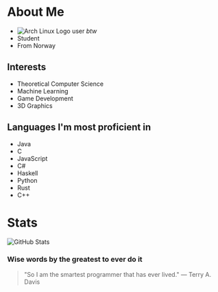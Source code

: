 

<!---
ThobiasKH/ThobiasKH is a ✨ special ✨ repository because its `README.md` (this file) appears on your GitHub profile.
You can click the Preview link to take a look at your changes.
--->

# About Me
- ![Arch Linux Logo](https://archlinux.org/favicon.ico) user *btw*
- Student
- From Norway

## Interests
- Theoretical Computer Science
- Machine Learning
- Game Development
- 3D Graphics

## Languages I'm most proficient in
- Java
- C
- JavaScript
- C#
- Haskell
- Python
- Rust
- C++

# Stats
![GitHub Stats](https://github-readme-stats.vercel.app/api?username=ThobiasKH&show_icons=true&theme=radical)

### Wise words by the greatest to ever do it
> "So I am the smartest programmer that has ever lived."
> — Terry A. Davis
